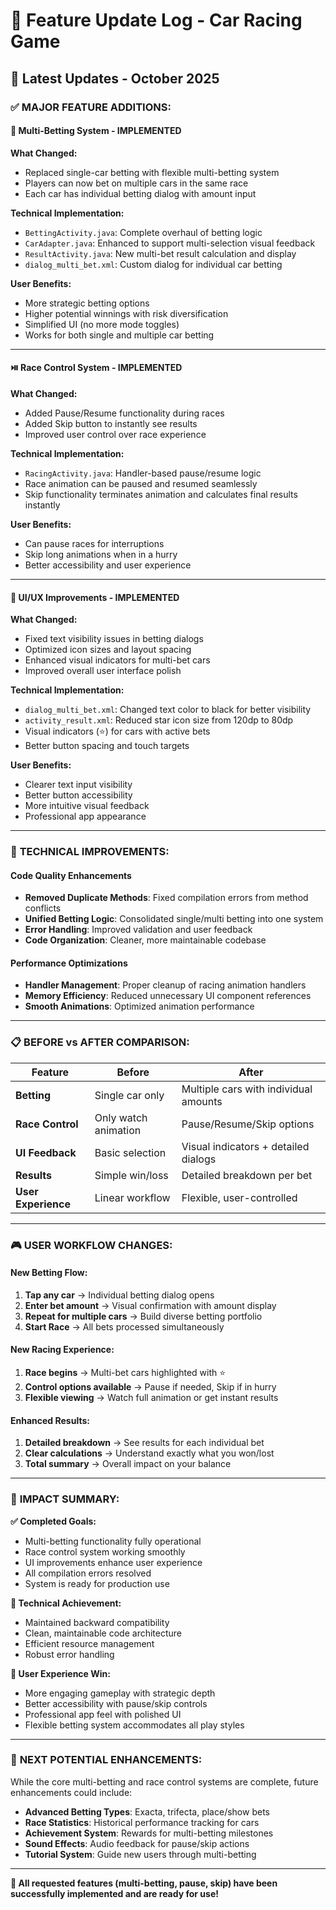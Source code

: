 # 🔄 Feature Update Log - Car Racing Game

## 📅 Latest Updates - October 2025

### ✅ **MAJOR FEATURE ADDITIONS:**

#### 🎯 **Multi-Betting System** - IMPLEMENTED
**What Changed:**
- Replaced single-car betting with flexible multi-betting system
- Players can now bet on multiple cars in the same race
- Each car has individual betting dialog with amount input

**Technical Implementation:**
- `BettingActivity.java`: Complete overhaul of betting logic
- `CarAdapter.java`: Enhanced to support multi-selection visual feedback
- `ResultActivity.java`: New multi-bet result calculation and display
- `dialog_multi_bet.xml`: Custom dialog for individual car betting

**User Benefits:**
- More strategic betting options
- Higher potential winnings with risk diversification
- Simplified UI (no more mode toggles)
- Works for both single and multiple car betting

---

#### ⏯️ **Race Control System** - IMPLEMENTED
**What Changed:**
- Added Pause/Resume functionality during races
- Added Skip button to instantly see results
- Improved user control over race experience

**Technical Implementation:**
- `RacingActivity.java`: Handler-based pause/resume logic
- Race animation can be paused and resumed seamlessly
- Skip functionality terminates animation and calculates final results instantly

**User Benefits:**
- Can pause races for interruptions
- Skip long animations when in a hurry
- Better accessibility and user experience

---

#### 🎨 **UI/UX Improvements** - IMPLEMENTED
**What Changed:**
- Fixed text visibility issues in betting dialogs
- Optimized icon sizes and layout spacing
- Enhanced visual indicators for multi-bet cars
- Improved overall user interface polish

**Technical Implementation:**
- `dialog_multi_bet.xml`: Changed text color to black for better visibility
- `activity_result.xml`: Reduced star icon size from 120dp to 80dp
- Visual indicators (⭐) for cars with active bets
- Better button spacing and touch targets

**User Benefits:**
- Clearer text input visibility
- Better button accessibility
- More intuitive visual feedback
- Professional app appearance

---

### 🔧 **TECHNICAL IMPROVEMENTS:**

#### Code Quality Enhancements
- **Removed Duplicate Methods**: Fixed compilation errors from method conflicts
- **Unified Betting Logic**: Consolidated single/multi betting into one system
- **Error Handling**: Improved validation and user feedback
- **Code Organization**: Cleaner, more maintainable codebase

#### Performance Optimizations
- **Handler Management**: Proper cleanup of racing animation handlers
- **Memory Efficiency**: Reduced unnecessary UI component references
- **Smooth Animations**: Optimized animation performance

---

### 📋 **BEFORE vs AFTER COMPARISON:**

| Feature | Before | After |
|---------|--------|-------|
| **Betting** | Single car only | Multiple cars with individual amounts |
| **Race Control** | Only watch animation | Pause/Resume/Skip options |
| **UI Feedback** | Basic selection | Visual indicators + detailed dialogs |
| **Results** | Simple win/loss | Detailed breakdown per bet |
| **User Experience** | Linear workflow | Flexible, user-controlled |

---

### 🎮 **USER WORKFLOW CHANGES:**

#### New Betting Flow:
1. **Tap any car** → Individual betting dialog opens
2. **Enter bet amount** → Visual confirmation with amount display
3. **Repeat for multiple cars** → Build diverse betting portfolio
4. **Start Race** → All bets processed simultaneously

#### New Racing Experience:
1. **Race begins** → Multi-bet cars highlighted with ⭐
2. **Control options available** → Pause if needed, Skip if in hurry
3. **Flexible viewing** → Watch full animation or get instant results

#### Enhanced Results:
1. **Detailed breakdown** → See results for each individual bet
2. **Clear calculations** → Understand exactly what you won/lost
3. **Total summary** → Overall impact on your balance

---

### 🚀 **IMPACT SUMMARY:**

**✅ Completed Goals:**
- Multi-betting functionality fully operational
- Race control system working smoothly  
- UI improvements enhance user experience
- All compilation errors resolved
- System is ready for production use

**🎯 Technical Achievement:**
- Maintained backward compatibility
- Clean, maintainable code architecture
- Efficient resource management
- Robust error handling

**👥 User Experience Win:**
- More engaging gameplay with strategic depth
- Better accessibility with pause/skip controls
- Professional app feel with polished UI
- Flexible betting system accommodates all play styles

---

### 📝 **NEXT POTENTIAL ENHANCEMENTS:**

While the core multi-betting and race control systems are complete, future enhancements could include:

- **Advanced Betting Types**: Exacta, trifecta, place/show bets
- **Race Statistics**: Historical performance tracking for cars
- **Achievement System**: Rewards for multi-betting milestones
- **Sound Effects**: Audio feedback for pause/skip actions
- **Tutorial System**: Guide new users through multi-betting

---

**🎉 All requested features (multi-betting, pause, skip) have been successfully implemented and are ready for use!**